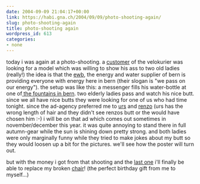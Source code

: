 ```yaml
---
date: 2004-09-09 21:04:17+00:00
link: https://habi.gna.ch/2004/09/09/photo-shooting-again/
slug: photo-shooting-again
title: photo-shooting again
wordpress_id: 613
categories:
- none
---
```


today i was again at a photo-shooting. a [customer](http://www.polyconsult.ch/) of the velokurier was looking for a model which was willing to show his ass to two old ladies (really!)
the idea is that the [ewb](http://www.ewb.ch/ww/de/pub/index.htm), the energy and water supplier of bern is providing everyone with energy here in bern (their slogan is "we pass on our energy"). the setup was like this: a messenger fills his water-bottle at one of[ the fountains in bern](http://images.google.com/images?hl=en&lr=&ie=UTF-8&c2coff=1&q=brunnen+bern&btnG=Search). two elderly ladies pass and watch his nice butt. since we all have nice butts they were looking for one of us who had time tonight.
since the ad-agency preferred me to [urs](https://habi.gna.ch/pics/Passfahrt/Images/22.jpg) and [renzo](https://habi.gna.ch/pics/SUICMC03/Pages/23.html) (urs has the wrong length of hair and they didn't see renzos butt or the would have chosen him :-) i will be on that ad which comes out sometimes in november/december this year. it was quite annoying to stand there in full autumn-gear while the sun is shining down pretty strong. and both ladies were only marginally funny while they tried to make jokes about my butt so they would loosen up a bit for the pictures. we'll see how the poster will turn out.

but with the money i got from that shooting and the [last one](https://habi.gna.ch/blog/archives/000398.html) i'll finally be able to replace my broken [chair](http://images.google.com/images?q=panton%20chair&hl=en&lr=&ie=UTF-8&c2coff=1&sa=N&tab=wi)! (the perfect birthday gift from me to myself...)
